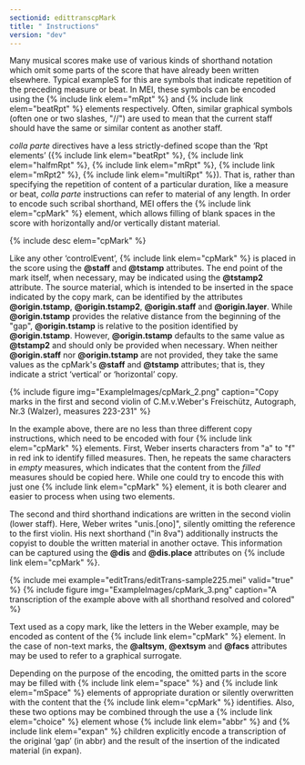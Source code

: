 ```yaml
---
sectionid: edittranscpMark
title: " Instructions"
version: "dev"
---
```


Many musical scores make use of various kinds of shorthand notation which omit some parts of the score that have already been written elsewhere. Typical exampleS for this are symbols that indicate repetition of the preceding measure or beat. In MEI, these symbols can be encoded using the {% include link elem="mRpt" %} and {% include link elem="beatRpt" %} elements respectively. Often, similar graphical symbols (often one or two slashes, "//") are used to mean that the current staff should have the same or similar content as another staff.

*colla parte* directives have a less strictly-defined scope than the ‘Rpt elements’ ({% include link elem="beatRpt" %}, {% include link elem="halfmRpt" %}, {% include link elem="mRpt" %}, {% include link elem="mRpt2" %}, {% include link elem="multiRpt" %}). That is, rather than specifying the repetition of content of a particular duration, like a measure or beat, *colla parte* instructions can refer to material of any length. In order to encode such scribal shorthand, MEI offers the {% include link elem="cpMark" %} element, which allows filling of blank spaces in the score with horizontally and/or vertically distant material.

{% include desc elem="cpMark" %}

Like any other ‘controlEvent’, {% include link elem="cpMark" %} is placed in the score using the **@staff** and **@tstamp** attributes. The end point of the mark itself, when necessary, may be indicated using the **@tstamp2** attribute. The source material, which is intended to be inserted in the space indicated by the copy mark, can be identified by the attributes **@origin.tstamp**, **@origin.tstamp2**, **@origin.staff** and **@origin.layer**. While **@origin.tstamp** provides the relative distance from the beginning of the "gap", **@origin.tstamp** is relative to the position identified by **@origin.tstamp**. However, **@origin.tstamp** defaults to the same value as **@tstamp2** and should only be provided when necessary. When neither **@origin.staff** nor **@origin.tstamp** are not provided, they take the same values as the cpMark's **@staff** and **@tstamp** attributes; that is, they indicate a strict ‘vertical’ or ‘horizontal’ copy.

{% include figure img="ExampleImages/cpMark_2.png" caption="Copy marks in the first and second violin of C.M.v.Weber's Freischütz, Autograph, Nr.3 (Walzer), measures 223-231" %}

In the example above, there are no less than three different copy instructions, which need to be encoded with four {% include link elem="cpMark" %} elements. First, Weber inserts characters from "a" to "f" in red ink to identify filled measures. Then, he repeats the same characters in *empty* measures, which indicates that the content from the *filled* measures should be copied here. While one could try to encode this with just one {% include link elem="cpMark" %} element, it is both clearer and easier to process when using two elements.

The second and third shorthand indications are written in the second violin (lower staff). Here, Weber writes "unis.[ono]", silently omitting the reference to the first violin. His next shorthand ("in 8va") additionally instructs the copyist to double the written material in another octave. This information can be captured using the **@dis** and **@dis.place** attributes on {% include link elem="cpMark" %}.

{% include mei example="editTrans/editTrans-sample225.mei" valid="true" %}
{% include figure img="ExampleImages/cpMark_3.png" caption="A transcription of the example above with all shorthand resolved and colored" %}

Text used as a copy mark, like the letters in the Weber example, may be encoded as content of the {% include link elem="cpMark" %} element. In the case of non-text marks, the **@altsym**, **@extsym** and **@facs** attributes may be used to refer to a graphical surrogate.

Depending on the purpose of the encoding, the omitted parts in the score may be filled with {% include link elem="space" %} and {% include link elem="mSpace" %} elements of appropriate duration or silently overwritten with the content that the {% include link elem="cpMark" %} identifies. Also, these two options may be combined through the use a {% include link elem="choice" %} element whose {% include link elem="abbr" %} and {% include link elem="expan" %} children explicitly encode a transcription of the original ‘gap’ (in abbr) and the result of the insertion of the indicated material (in expan).
